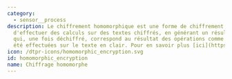 ```yaml
---
category: 
  - sensor__process
description: Le chiffrement homomorphique est une forme de chiffrement qui permet
  d'effectuer des calculs sur des textes chiffrés, en générant un résultat chiffré
  qui, une fois déchiffré, correspond au résultat des opérations comme si elles avaient
  été effectuées sur le texte en clair. Pour en savoir plus [ici](https://fr.wikipedia.org/wiki/Chiffrement_homomorphe)
icon: /dtpr-icons/homomorphic_encryption.svg
id: homomorphic_encryption
name: Chiffrage homomorphe
---
```

